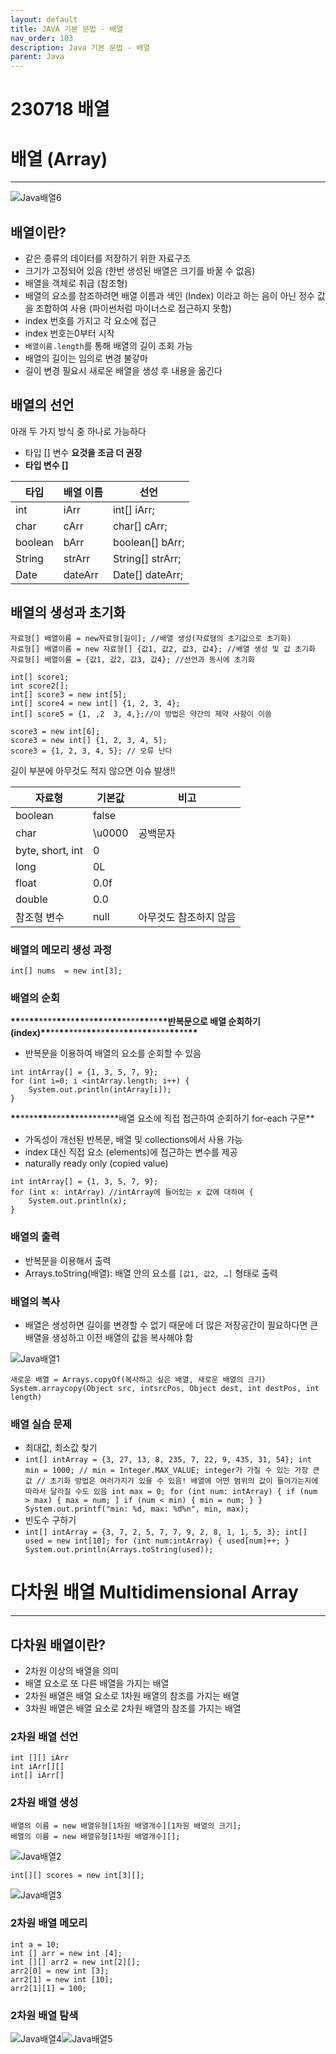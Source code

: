 ```yaml
---
layout: default
title: JAVA 기본 문법 - 배열
nav_order: 103
description: Java 기본 문법 - 배열
parent: Java
---
```


# 230718 배열

# 배열 (Array)

---

![Java배열6](https://github.com/yyoungl/yyoungl.github.io/assets/127117707/d2b0e5d2-d677-4fba-be13-ef412160e54c)

## 배열이란?

- 같은 종류의 데이터를 저장하기 위한 자료구조
- 크기가 고정되어 있음 (한번 생성된 배열은 크기를 바꿀 수 없음)
- 배열을 객체로 취급 (참조형)
- 배열의 요소를 참조하려면 배열 이름과 색인 (Index) 이라고 하는 음이 아닌 정수 값을 조합하여 사용 (파이썬처럼 마이너스로 접근하지 못함)
- index 번호를 가지고 각 요소에 접근
- index 번호는0부터 시작
- `배열이름.length`를 통해 배열의 길이 조회 가능
- 배열의 길이는 임의로 변경 불갛마
- 길이 변경 필요시 새로운 배열을 생성 후 내용을 옮긴다

## 배열의 선언

아래 두 가지 방식 중 하나로 가능하다

- 타입 \[\] 변수 **요것을 조금 더 권장**
- **타입 변수 \[\]**

| 타입    | 배열 이름 | 선언               |
| ------- | --------- | ------------------ |
| int     | iArr      | int\[\] iArr;      |
| char    | cArr      | char\[\] cArr;     |
| boolean | bArr      | boolean\[\] bArr;  |
| String  | strArr    | String\[\] strArr; |
| Date    | dateArr   | Date\[\] dateArr;  |

## 배열의 생성과 초기화

```
자료형[] 배열이름 = new자료형[길이]; //배열 생성(자료형의 초기값으로 초기화)
자료형[] 배열이름 = new 자료형[] {값1, 값2, 값3, 값4}; //배열 생성 및 값 초기화
자료형[] 배열이름 = {값1, 값2, 값3, 값4}; //선언과 동시에 초기화

int[] score1;
int score2[];
int[] score3 = new int[5];
int[] score4 = new int[] {1, 2, 3, 4};
int[] score5 = {1, ,2  3, 4,};//이 방법은 약간의 제약 사항이 이씀

score3 = new int[6];
score3 = new int[] {1, 2, 3, 4, 5];
score3 = {1, 2, 3, 4, 5}; // 오류 난다
```

길이 부분에 아무것도 적지 않으면 이슈 발생!!

| 자료형           | 기본값  | 비고                   |
| ---------------- | ------- | ---------------------- |
| boolean          | false   |                        |
| char             | \\u0000 | 공백문자               |
| byte, short, int | 0       |                        |
| long             | 0L      |                        |
| float            | 0.0f    |                        |
| double           | 0.0     |                        |
| 참조형 변수      | null    | 아무것도 참조하지 않음 |

### 배열의 메모리 생성 과정

```
int[] nums  = new int[3];
```

### 배열의 순회

**\*\***\*\***\*\***\*\*\*\***\*\***\*\***\*\***\*\***\*\***\*\***\*\***\*\*\*\***\*\***\*\***\*\***반복문으로 배열 순회하기 (index)**\*\***\*\***\*\***\*\*\*\***\*\***\*\***\*\***\*\***\*\***\*\***\*\***\*\*\*\***\*\***\*\***\*\***

- 반복문을 이용하여 배열의 요소를 순회할 수 있음

```
int intArray[] = {1, 3, 5, 7, 9};
for (int i=0; i <intArray.length; i++) {
    System.out.println(intArray[i]);
}
```

**\*\***\*\*\*\***\*\***\*\*\*\***\*\***\*\*\*\***\*\***배열 요소에 직접 접근하여 순회하기 for-each 구문\*\*

- 가독성이 개선된 반복문, 배열 및 collections에서 사용 가능
- index 대신 직접 요소 (elements)에 접근하는 변수를 제공
- naturally ready only (copied value)

```
int intArray[] = {1, 3, 5, 7, 9};
for (int x: intArray) //intArray에 들어있는 x 값에 대하여 {
    System.out.println(x);
}
```

### 배열의 출력

- 반복문을 이용해서 출력
- Arrays.toString(배열): 배열 안의 요소를 `[값1, 값2, …]` 형태로 출력

### 배열의 복사

- 배열은 생성하면 길이를 변경할 수 없기 때문에 더 많은 저장공간이 필요하다면 큰 배열을 생성하고 이전 배열의 값을 복사해야 함

![Java배열1](https://github.com/yyoungl/yyoungl.github.io/assets/127117707/76af36af-6402-4648-9e0f-2fb52e2027ca)

```
새로운 배열 = Arrays.copyOf(복사하고 싶은 배열, 새로운 배열의 크기)
System.arraycopy(Object src, intsrcPos, Object dest, int destPos, int length)
```

### 배열 실습 문제

- 최대값, 최소값 찾기
- `int[] intArray = {3, 27, 13, 8, 235, 7, 22, 9, 435, 31, 54}; int min = 1000; // min = Integer.MAX_VALUE; integer가 가질 수 있는 가장 큰 값 // 초기화 방법은 여러가지가 있을 수 있음! 배열에 어떤 범위의 값이 들어가는지에 따라서 달라질 수도 있음 int max = 0; for (int num: intArray) { if (num > max) { max = num; ] if (num < min) { min = num; } } System.out.printf("min: %d, max: %d%n", min, max);`
- 빈도수 구하기
- `int[] intArray = {3, 7, 2, 5, 7, 7, 9, 2, 8, 1, 1, 5, 3}; int[] used = new int[10]; for (int num:intArray) { used[num]++; } System.out.println(Arrays.toString(used));`

# 다차원 배열 Multidimensional Array

---

## 다차원 배열이란?

- 2차원 이상의 배열을 의미
- 배열 요소로 또 다른 배열을 가지는 배열
- 2차원 배열은 배열 요소로 1차원 배열의 참조를 가지는 배열
- 3차원 배열은 배열 요소로 2차원 배열의 참조를 가지는 배열

### 2차원 배열 선언

```
int [][] iArr
int iArr[][]
int[] iArr[]
```

### 2차원 배열 생성

```
배열의 이름 = new 배열유형[1차원 배열개수][1차원 배열의 크기];
배열의 이름 = new 배열유형[1차원 배열개수][];
```

![Java배열2](https://github.com/yyoungl/yyoungl.github.io/assets/127117707/79236594-df9c-485b-8fe8-6aee44a3122c)

```
int[][] scores = new int[3][];
```

![Java배열3](https://github.com/yyoungl/yyoungl.github.io/assets/127117707/e84f5a7f-830b-4fed-8e55-5ae0801a157d)

### 2차원 배열 메모리

```
int a = 10;
int [] arr = new int [4];
int [][] arr2 = new int[2][];
arr2[0] = new int [3];
arr2[1] = new int [10];
arr2[1][1] = 100;
```

### 2차원 배열 탐색

![Java배열4](https://github.com/yyoungl/yyoungl.github.io/assets/127117707/c4d7a89e-4b03-45ad-95b0-eb220964c1ca)![Java배열5](https://github.com/yyoungl/yyoungl.github.io/assets/127117707/0d547b52-f7ce-4727-aee0-4713d77403a5)
